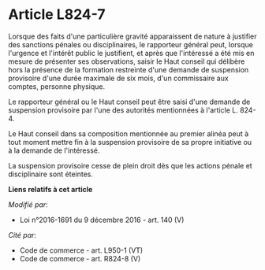# Article L824-7

Lorsque des faits d'une particulière gravité apparaissent de nature à justifier des sanctions pénales ou disciplinaires, le
rapporteur général peut, lorsque l'urgence et l'intérêt public le justifient, et après que l'intéressé a été mis en mesure de
présenter ses observations, saisir le Haut conseil qui délibère hors la présence de la formation restreinte d'une demande de
suspension provisoire d'une durée maximale de six mois, d'un commissaire aux comptes, personne physique. 

Le rapporteur général ou le Haut conseil peut être saisi d'une demande de suspension provisoire par l'une des autorités
mentionnées à l'article L. 824-4. 

Le Haut conseil dans sa composition mentionnée au premier alinéa peut à tout moment mettre fin à la suspension provisoire de
sa propre initiative ou à la demande de l'intéressé. 

La suspension provisoire cesse de plein droit dès que les actions pénale et disciplinaire sont éteintes.

**Liens relatifs à cet article**

_Modifié par_:

  - Loi n°2016-1691 du 9 décembre 2016 - art. 140 (V)

_Cité par_:

  - Code de commerce - art. L950-1 (VT)
  - Code de commerce - art. R824-8 (V)
